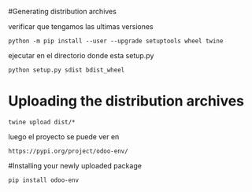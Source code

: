 #Generating distribution archives

verificar que tengamos las ultimas versiones

    python -m pip install --user --upgrade setuptools wheel twine
 
ejecutar en el directorio donde esta setup.py
    
    python setup.py sdist bdist_wheel
    
# Uploading the distribution archives
    
    twine upload dist/*
    
luego el proyecto se puede ver en

    https://pypi.org/project/odoo-env/

#Installing your newly uploaded package

    pip install odoo-env
    

    